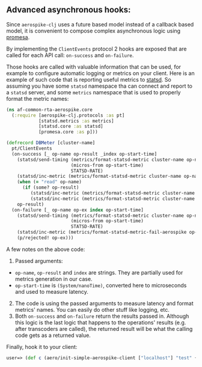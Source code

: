 ## Advanced asynchronous hooks:
Since `aerospike-clj` uses a future based model instead of a callback based model,
it is convenient to compose complex asynchronous logic using [promesa](https://github.com/funcool/promesa).

By implementing the `ClientEvents` protocol 2 hooks are exposed that are called
for each API call: `on-success` and `on-failure`.

Those hooks are called with valuable information that can be used, for example
to configure automatic logging or metrics on your client. Here is an example of
such code that is reporting useful metrics to [statsd](https://github.com/etsy/statsd).
So assuming you have some `statsd` namespace tha can connect and report to a `statsd`
server, and some `metrics` namespace that is used to properly format the metric names:
```clojure
(ns af-common-rta-aerospike.core
  (:require [aerospike-clj.protocols :as pt]
            [statsd.metrics :as metrics]
            [statsd.core :as statsd]
            [promesa.core :as p]))

(defrecord DBMeter [cluster-name]
  pt/ClientEvents
  (on-success [_ op-name op-result _index op-start-time]
    (statsd/send-timing (metrics/format-statsd-metric cluster-name op-name "latency")
                        (micros-from op-start-time)
                        STATSD-RATE)
    (statsd/inc-metric (metrics/format-statsd-metric cluster-name op-name "success"))
    (when (= "read" op-name)
      (if (some? op-result)
         (statsd/inc-metric (metrics/format-statsd-metric cluster-name "read" "hit"))
         (statsd/inc-metric (metrics/format-statsd-metric cluster-name "read" "miss"))))
    op-result)
  (on-failure [_ op-name op-ex index op-start-time]
    (statsd/send-timing (metrics/format-statsd-metric cluster-name op-name "latency")
                        (micros-from op-start-time)
                        STATSD-RATE)
    (statsd/inc-metric (metrics/format-statsd-metric-fail-aerospike op-ex (:cluster-name client) op-name))
    (p/rejected! op-ex)))
```
A few notes on the above code:
1. Passed arguments:
  * `op-name`, `op-result` and `index` are strings. They are partially used for
  metrics generation in our case.
  * `op-start-time` is `(System/nanoTime)`, converted here to microseconds and
  used to measure latency.
2. The code is using the passed arguments to measure latency and format metrics'
names. You can easily do other stuff like logging, etc.
3. Both `on-success` and `on-failure` return the results passed in. Although this
logic is the last logic that happens to the operations' results (e.g. after
transcoders are called), the returned result will be what the calling code gets
as a returned value.

Finally, hook it to your client:
```clojure
user=> (def c (aero/init-simple-aerospike-client ["localhost"] "test" {:client-events (->DBMeter "test-cluster")}))
```
